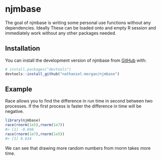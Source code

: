 
<!-- README.md is generated from README.Rmd. Please edit that file -->

# njmbase

<!-- badges: start -->
<!-- badges: end -->

The goal of njmbase is writing some personal use functions without any
dependencies. Ideally These can be loaded onto and empty R session and
immediately work without any other packages needed.

## Installation

You can install the development version of njmbase from
[GitHub](https://github.com/) with:

``` r
# install.packages("devtools")
devtools::install_github("nathaniel-morgan/njmbase")
```

## Example

Race allows you to find the difference in run time in second between two
processes. If the first process is faster the difference in time will be
negative.

``` r
library(njmbase)
race(rnorm(1e5),rnorm(1e7))
#> [1] -0.698
race(rnorm(1e7),rnorm(1e5))
#> [1] 0.634
```

We can see that drawing more random numbers from rnorm takes more time.
